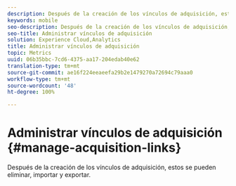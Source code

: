 ```yaml
---
description: Después de la creación de los vínculos de adquisición, estos se pueden eliminar, importar y exportar.
keywords: mobile
seo-description: Después de la creación de los vínculos de adquisición, estos se pueden eliminar, importar y exportar.
seo-title: Administrar vínculos de adquisición
solution: Experience Cloud,Analytics
title: Administrar vínculos de adquisición
topic: Metrics
uuid: 06b35bbc-7cd6-4375-aa17-204edab40e62
translation-type: tm+mt
source-git-commit: ae16f224eeaeefa29b2e1479270a72694c79aaa0
workflow-type: tm+mt
source-wordcount: '48'
ht-degree: 100%

---
```



# Administrar vínculos de adquisición {#manage-acquisition-links}

Después de la creación de los vínculos de adquisición, estos se pueden eliminar, importar y exportar.

